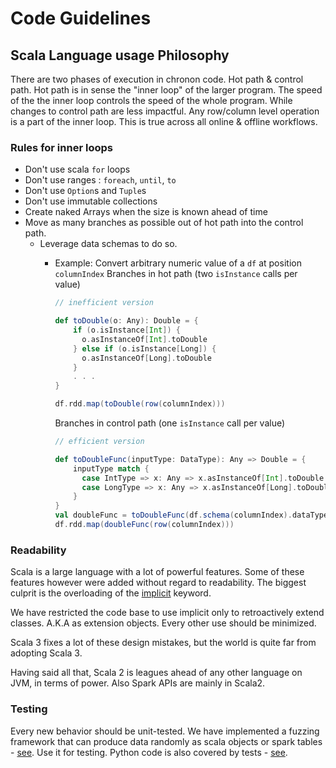 # Code Guidelines

## Scala Language usage Philosophy

There are two phases of execution in chronon code. Hot path & control path.
Hot path is in sense the "inner loop" of the larger program. The speed of the the inner
loop controls the speed of the whole program. While changes to control path are less impactful.
Any row/column level operation is a part of the inner loop. This is true across all online & offline workflows.

### Rules for inner loops

- Don't use scala `for` loops
- Don't use ranges : `foreach`, `until`, `to`
- Don't use `Option`s and `Tuple`s
- Don't use immutable collections
- Create naked Arrays when the size is known ahead of time
- Move as many branches as possible out of hot path into the control path.
    - Leverage data schemas to do so.
        - Example: Convert arbitrary numeric value of a `df` at position `columnIndex`
          Branches in hot path (two `isInstance` calls per value)
          ```scala
          // inefficient version

          def toDouble(o: Any): Double = {
              if (o.isInstance[Int]) {
                o.asInstanceOf[Int].toDouble
              } else if (o.isInstance[Long]) {
                o.asInstanceOf[Long].toDouble
              }
              . . .
          }

          df.rdd.map(toDouble(row(columnIndex)))
          ```

          Branches in control path (one `isInstance` call per value)
          ```scala
          // efficient version

          def toDoubleFunc(inputType: DataType): Any => Double = {
              inputType match {
                case IntType => x: Any => x.asInstanceOf[Int].toDouble
                case LongType => x: Any => x.asInstanceOf[Long].toDouble
              }
          }
          val doubleFunc = toDoubleFunc(df.schema(columnIndex).dataType)
          df.rdd.map(doubleFunc(row(columnIndex)))
          ```

### Readability

Scala is a large language with a lot of powerful features.
Some of these features however were added without regard to readability.
The biggest culprit is the overloading of the
[implicit](https://www.scala-lang.org/blog/2020/05/05/scala-3-import-suggestions.html)
keyword.

We have restricted the code base to use implicit only to retroactively extend
classes. A.K.A as extension objects. Every other use should be minimized.

Scala 3 fixes a lot of these design mistakes, but the world is quite far from
adopting Scala 3.

Having said all that, Scala 2 is leagues ahead of any other language on JVM,
in terms of power. Also Spark APIs are mainly in Scala2.

### Testing

Every new behavior should be unit-tested. We have implemented a fuzzing framework
that can produce data randomly as scala objects or
spark tables - [see](https://github.com/zipline-ai/chronon/blob/main/spark/src/test/scala/ai/chronon/spark/test/DataFrameGen.scala). Use it for testing.
Python code is also covered by tests - [see](https://github.com/zipline-ai/chronon/tree/main/api/python/test).